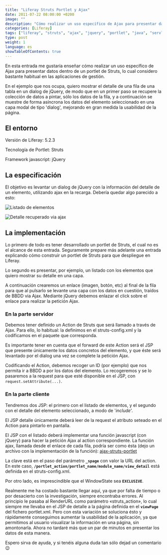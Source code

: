 ```yaml
---
title: "Liferay Struts Portlet y Ajax"
date: 2011-07-22 08:00:00 +0200
image: ""
description: "Cómo realizar un uso específico de Ajax para presentar datos dentro de un portlet de Struts en Liferay."
categories: [Liferay]
tags: ["liferay", "struts", "ajax", "jquery", "portlet", "java", "servlets"]
type: post
weight: 1
language: es
showTableOfContents: true
---
```


En esta entrada me gustaría enseñar cómo realizar un uso específico de Ajax para presentar datos dentro de un portlet de Struts, lo cual considero bastante habitual en las aplicaciones de gestión.

En el ejemplo que nos ocupa, quiero mostrar el detalle de una fila de una tabla en un dialog de jQuery, de modo que en un primer paso se recupere la colección de datos a pintar, sólo los datos de la fila, y a continuación se muestre de forma asíncrona los datos del elemento seleccionado en una capa modal de tipo 'dialog', mejorando en gran medida la usabilidad de la página.

## El entorno

Versión de Liferay: 5.2.3

Tecnología de Portlet: Struts

Framework javascript: jQuery

## La especificación

El objetivo es levantar un dialog de jQuery con la información del detalle de un elemento, utilizando ajax en la recarga. Debería quedar algo parecido a esto:

![Listado de elementos](/images/posts/2011-07-22-liferay-struts-portlet-y-ajax/ajax-listado-elementos.png)

![Detalle recuperado via ajax](/images/posts/2011-07-22-liferay-struts-portlet-y-ajax/ajax-detalle-elemento.png)

## La implementación

Lo primero de todo es tener desarrollado un portlet de Struts, el cual no es el alcance de esta entrada. Seguramente prepare más adelante una entrada explicando cómo construir un portlet de Struts para que despliegue en Liferay.

Lo segundo es presentar, por ejemplo, un listado con los elementos que quiero mostrar su detalle en una capa.

A continuación crearemos un enlace (imagen, botón, etc) al final de la fila para que al pulsarlo se levante una capa con los datos en cuestión, traídos de BBDD via Ajax. Mediante jQuery debemos enlazar el click sobre el enlace para realizar la petición Ajax.

### En la parte servidor

Debemos tener definido un Action de Struts que será llamado a través de Ajax. Para ello, lo habitual: la definimos en el struts-config.xml y la codificamos en el paquete que corresponda.

Es importante tener en cuenta que el forward de este Action será el JSP que presente únicamente los datos concretos del elemento, y que éste será levantado por el dialog una vez se complete la petición Ajax.

Codificando el Action, debemos recoger un ID (por ejemplo) que nos permita ir a BBDD a por los datos del elemento. Lo recogeremos y se lo pasaremos a la request para que esté disponible en el JSP, con `request.setAttribute(...)`.

### En la parte cliente

Tendremos dos JSP: el primero con el listado de elementos, y el segundo con el detalle del elemento seleccionado, a modo de '*include*'.

El JSP detalle únicamente deberá leer de la request el atributo seteado en el Action para pintarlo en pantalla.

El JSP con el listado deberá implementar una función javascript (con jQuery) para hacer la petición Ajax al action correspondiente. La función ajax, llamada desde el enlace de cada fila, podría ser como ésta (dejo un archivo con la implementación de la función): [ajax-struts-portlet](https://mdelapenya.wordpress.com/wp-content/uploads/2011/07/ajax-struts-portlet1.doc)

La clave está en el paso del parámetro **`_spage`** con valor la URL del action. En este caso, **`/portlet_action/portlet_name/module_name/view_detail`** está definida en el struts-config.xml.

Por otro lado, es imprescindible que el WindowState sea **`EXCLUSIVE`**.

Realmente me ha costado bastante llegar aquí, ya que por falta de tiempo o por desacierto con la investigación, siempre encontraba errores. Al principio le pasaba al RenderURL como parámetro «struts_action», lo cual siempre me llevaba en el JSP de detalle a la página definida en el **`viewPage`** del fichero portlet.xml. Pero con esta variación se soluciona ésto y rápidamente conseguimos aumentar la usabilidad de la aplicación, ya que permitimos al usuario visualizar la información en una página, sin amontonarla. Ahora no tardaré más que un par de minutos en presentar los datos de esta manera.

Espero sirva de ayuda, y si tenéis alguna duda tan sólo dejad un comentario 😉
